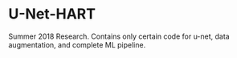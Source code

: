 # U-Net-HART

Summer 2018 Research. Contains only certain code for u-net, data augmentation, and complete ML pipeline.
